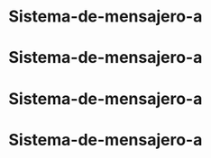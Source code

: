 # Sistema-de-mensajero-a
# Sistema-de-mensajero-a
# Sistema-de-mensajero-a
# Sistema-de-mensajero-a

